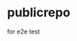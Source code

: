 # publicrepo
for e2e test





















































































































































































































































































































































































































































































































































































































































































































































































































































































































































































































































































































































































































































































































































































































































































































































































































































































































































































































































































































































































































































































































































































































































































































































































































































































































































































































































































































































































































































































































































































































































































































































































































































































































































































































































































































































































































































































































































































































































































































































































































































































































































































































































































































































